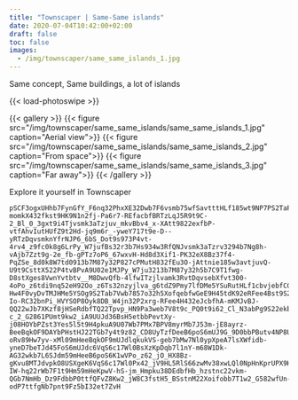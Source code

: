 ```yaml
---
title: "Townscaper | Same-Same islands"
date: 2020-07-04T10:42:00+02:00
draft: false
toc: false
images: 
  - /img/townscaper/same_same_islands_1.jpg
---
```


Same concept, Same buildings, a lot of islands

{{< load-photoswipe >}}

{{< gallery >}}
  {{< figure src="/img/townscaper/same_same_islands/same_same_islands_1.jpg" caption="Aerial view">}}
  {{< figure src="/img/townscaper/same_same_islands/same_same_islands_2.jpg" caption="From space">}}
  {{< figure src="/img/townscaper/same_same_islands/same_same_islands_3.jpg" caption="Far away">}}
{{< /gallery >}}

Explore it yourself in Townscaper

```text
pSCF3ogxUHhb7FynGfY_F6nq32PhxXE32Dwb7F6vsmb75wfSavtttHLf185wt9NP7PS2TaPWutXN-momkX432fkst9HK9N1n2fj-Pa6r7-REfacbfBRTzLqJ5R9t9C-2_Bl_0_3gxt9i4Tjvsmk3aTzjuv_mkvBbv4_x-XAtt9822exfbP-vtfAhvIutHUfZ9t2Hd-jq9m6r_-yweY717t9e-D--yRTzDqvsmknYfrNJP6_6bS_Dot9s973P4vt-4rv4_z9fc0k8g6LrPy_W7jufBs32r3b7Hs934w3RfQNJvsmk3aTzrv3294b7Ng8h-vAjb7Zzt9g-2e_fb-gPTz7oP6_67wxvH-Hd8d3Xif1-PK32eX8Bz37f4-PqZSe_8d0k8W7td0913b7M87y32P827cPMutH832fEu3O-jAttnie185w3avtjuvQ-U9t9CsttX522P4tvBPvA9U02e1MJPy_W7ju3213b7M87y32h5b7C9T1fwg-D8stXges8VwnYvtbtv__M8DwvQfb-4lfwITzjlvamk3RvtDqvsebXfvt300-4oPo_z6tdi9nq52eH92Oo_z6Ts32nzyjlva_g6tdZ9Pmy7lfDMe5YSuRutHLf1cbvjebfCGvc8S22eS75w3RfhebPV-Hw4F0vyDvTMJHMe5YSOg9S2Tab7Vwb7857o32h5XofqebfwGeE9H45tdK92eRFee4Bst9S2Dwb7F6-Io-RC32bnPi_HVYSOP8Oyk8DB_W4jn32P2xrg-RFee4H432eJcbfhA-mKMJvBJ-QQ22wJb7XKzf8jHSeRdbfTQ22Tpvp_HN9Pa3web7V8t9c_PQ0t9i62_Cl_N3abPg9S22ekbbv29s3j3vi-c_2_G2861PUmt9kw2_iA9UUJd36BsH5etbbPevtXy-j08HOYbPZst3Yes5l5t9H4pkuA9U07Wb7PMx7BPV8myrMb7J53m-jE8ayrz-BeeBqkOF9DAYbPHstHJ22TGb7y4t9z82_CD8UyTzfDeeB6poS6mUJ9G_9D0bbPButv4NP8USXgeK6Np-oRv89Hw7yv-xMl09mHeeBqkOF9mUJdlqkukVS-geb7bMw7Nl0ypXpeA7lsXWfidb-yneD7beTJd45FoS6mUJdc6VqS6c17Wl0BsXzKpDqb7l1nY-m68W1Dk-AG32wkb7L6SJdm59mHeeB6poS6K1wVPo_z62_jO_HX8Bz-gKvu8MTJdvpkO8USXgeK6VqS6c17Wl0Px42_jV9HL5RlS66zwMv38xwLQl0NpHnKprUPX9Hp5bESJdL5RlXXKpwMv3USniKpbSPO9KVJ9kattfRIvlUS3bKpDPPF9mUJdu6dr-IW-hq22rWb7F1t9Hm59mHeKpwV-hS-jm_Hmpku38DEdbfHb_hzstnc22vkm-QGb7NmHb_Dz9FdbbP0ttfQFvZ8Kw2_jW8C3fstH5_BSstnM22Xoifobb7T1w2_G582wfUn-odP7ttfgNb7pnt9Fz5bI32et7ZvH
```

